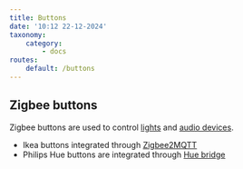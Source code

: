 ```yaml
---
title: Buttons
date: '10:12 22-12-2024'
taxonomy:
    category:
        - docs
routes:
    default: /buttons
---
```


## Zigbee buttons

Zigbee buttons are used to control [lights](/lights) and [audio devices](/audio-devices).

* Ikea buttons integrated through [Zigbee2MQTT](/zigbee2mqtt)
* Philips Hue buttons are integrated through [Hue bridge](/hue-bridge)